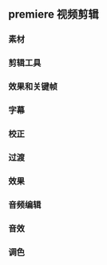 ## premiere  视频剪辑

### 素材
### 剪辑工具

### 效果和关键帧

### 字幕

### 校正

### 过渡

### 效果

### 音频编辑

### 音效

### 调色